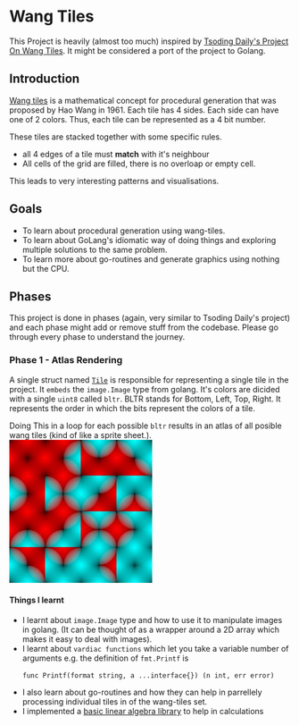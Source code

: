 # Wang Tiles

This Project is heavily (almost too much) inspired by [Tsoding Daily's Project On Wang Tiles](https://www.youtube.com/playlist?list=PLpM-Dvs8t0VYgJXZyQzWjfYUm3MxcvqR0).
It might be considered a port of the project to Golang.

## Introduction
[Wang tiles](http://www.cr31.co.uk/stagecast/wang/intro.html) is a mathematical concept for procedural generation that was proposed by Hao Wang in 1961. Each tile has 4 sides. Each side can have one of 2 colors. Thus, each tile can be represented as a 4 bit number.

These tiles are stacked together with some specific rules.
- all 4 edges of a tile must **match** with it's neighbour
- All cells of the grid are filled, there is no overloap or empty cell.

This leads to very interesting patterns and visualisations.

## Goals
- To learn about procedural generation using wang-tiles. 
- To learn about GoLang's idiomatic way of doing things and exploring multiple solutions to the same problem.
- To learn more about go-routines and generate graphics using nothing but the CPU.

## Phases
This project is done in phases (again, very similar to Tsoding Daily's project) and each phase might add or remove stuff from the codebase. Please go through every phase to understand the journey.

### Phase 1 - Atlas Rendering
A single struct named [`Tile`](./wang/tile.go) is responsible for representing a single tile in the project. It `embeds` the `image.Image` type from golang. It's colors are dicided with a single `uint8` called `bltr`.
BLTR stands for Bottom, Left, Top, Right. It represents the order in which the bits represent the colors of a tile.

Doing This in a loop for each possible `bltr` results in an atlas of all posible wang tiles (kind of like a sprite sheet.).
![](./results/atlas.jpeg)

#### Things I learnt
- I learnt about `image.Image` type and how to use it to manipulate images in golang. (It can be thought of as a wrapper around a 2D array which makes it easy to deal with images).
- I learnt about `vardiac functions` which let you take a variable number of arguments e.g. the definition of `fmt.Printf` is 
    ```golang 
    func Printf(format string, a ...interface{}) (n int, err error)
    ```
- I also learn about go-routines and how they can help in parrellely processing individual tiles in of the wang-tiles set.
- I implemented a [basic linear algebra library](./linalg/) to help in calculations
